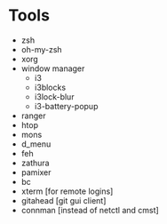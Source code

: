 # Tools
  * zsh
  * oh-my-zsh
  * xorg
  * window manager
    * i3
    * i3blocks
    * i3lock-blur
    * i3-battery-popup
  * ranger
  * htop
  * mons
  * d\_menu
  * feh
  * zathura
  * pamixer
  * bc
  * xterm [for remote logins]
  * gitahead [git gui client]
  * connman [instead of netctl and cmst]
